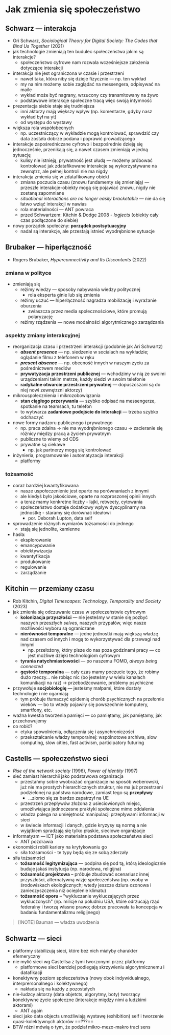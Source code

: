 # Jak zmienia się społeczeństwo

## Schwarz — interakcja
- Ori Schwarz, *Sociological Theory for Digital Society: The Codes that Bind Us Together* (2021)
- jak technologie zmieniają ten budulec społeczeństwa jakim są interakcje?
	- społeczeństwo cyfrowe nam rozwala wcześniejsze założenia dotyczące interakcji
- interakcja nie jest ograniczona w czasie i przestrzeni
	- nawet taka, która niby się dzieje fizycznie — np. ten wykład
	- my na nim możemy sobie zaglądać na messengera, odpisywać na maile
	- wykład może być nagrany, wrzucony czy transmitowany na żywo
	- podstawowe interakcje społeczne tracą więc swoją intymność
- prezentacja siebie staje się trudniejsza
	- inni aktorzy mają większy wpływ (np. komentarze, gdyby nasz wykład był na yt)
	- od występu do wystawy
- większa rola współobecnych
	- np. uczestniczący w wykładzie mogą kontrolować, sprawdzić czy data została dobrze podana i poprawić prowadzącego
- interakcje zapośredniczane cyfrowo i bezpośrednie dzieją się jednocześnie, przenikają się, a nawet czasem zmieniają w jedną sytuację
	- kulisy nie istnieją, prywatność jest ułudą — możemy próbować kontrolować jak zdatafikowane interakcje są wykorzystywane na zewnątrz, ale pełnej kontroli nie ma nigdy
- interakcja zmienia się w zdatafikowany obiekt
	- zmiana poczucia czasu (znowu fundamenty się zmieniają) — przeszłe interakcje-obiekty mogą się pojawiać znowu, nigdy nie zostaną zapomniane
	- *situational interactions are no longer easily bracketable* — nie da się łatwo wziąć interakcji w nawias
	- rola materialności — ANT powraca
	- przed Schwartzem: Kitchin & Dodge 2008 - *logjects* (obiekty cały czas podłączone do siebie)
- nowy porządek społeczny: **porządek postsytuacyjny**
	- nadal są interakcje, ale przestają istnieć wyodrębnione sytuacje

## Brubaker — hiperłączność
- Rogers Brubaker, *Hyperconnectivity and Its Discontents* (2022)

### zmiana w polityce
- zmieniają się
	- reżimy wiedzy — sposoby nabywania wiedzy politycznej
		- rola eksperta ginie lub się zmienia
	- reżimy uczuć — hiperłączność nagradza mobilizację i wyrażanie oburzenia
		- zwłaszcza przez media społecznościowe, które promują polaryzację
	- reżimy rządzenia — nowe modalności algorytmicznego zarządzania

### aspekty zmiany interakcyjnej
-  reorganizacja czasu i przestrzeni interakcji (podobnie jak Ari Schwartz)
	- ***absent presence*** — np. siedzenie w socialach na wykładzie; oglądanie filmu z telefonem w ręku
	- ***present absence*** — np. obecność innych w naszym życiu za pośrednictwem mediów
	- **prywatyzacja przestrzeni publicznej** — wchodzimy w nią ze swoimi urządzeniami takim metrze, każdy siedzi w swoim telefonie
	- **radykalne otwarcie przestrzeni prywatnej** — dopuszcszani są do niej nowi zewnętrzni aktorzy)
- mikrouspołecznienia i mikrozobowiązania
	- **stan ciągłego przerywania** — szybko odpisać na messengerze, spotkanie na teamsach, tu telefon
	- to wytwarza **zadaniowe podejście do interakcji** — trzeba szybko odchaczyć
- nowe formy nadzoru publicznego i prywatnego
	- np. praca zdalna -> nie ma wyodrębnionego czasu -> zacieranie się różnicy między pracą a życiem prywatnym
	- publiczne to wiemy od CDS
	- prywatne są ciekawe
		- np. jak partnerzy mogą się kontrolować
- inżynieria, programowanie i automatyzacja interakcji
	- platformy

### tożsamość
- coraz bardziej kwantyfikowana
	- nasze uspołeczenienie jest oparte na porównaniach z innymi
	- ale kiedyś było jakościowe, oparte na rozproszonej opinii innych
	- a teraz mamy konkretne liczby - lajki, retweety, cytowania
	- społeczeństwo dostaje dodatkowy wpływ dyscyplinarny na jednostkę - staramy się dorównać ideałowi
		- por. Deborah Lupton, data self
- sprowadzenie różnych wymiarów tożsamości do jednego
	- stają się jednolite, kamienne
- hasła:
	- eksplorowanie
	- emancypowanie
	- obiektywizacja
	- kwantyfikacja
	- produkowanie
	- regulowanie
	- zarządzanie

## Kitchin — przemiany czasu
- Rob Kitchin, *Digital Timescapes: Technology, Temporality and Society* (2023)
- jak zmienia się odczuwanie czasu w społeczeństwie cyfrowym
	- **kolonizacja przyszłości** — nie jesteśmy w stanie się pozbyć naszych przeszłych *selves*, naszych przypałów, więc nasze możliwości wyboru są ograniczane
	- **nierówności temporalne** — jedne jednostki mają większą władzę nad czasem od innych i mogą to wykorzystywać dla przewagi nad innymi
		- np. przełożony, który pisze do nas poza godzinami pracy — co jest możliwe dzięki technologiom cyfrowym
	- **tyrania natychmiastowości** — po naszemu FOMO, *always being connected*
	- **gęstość temporalna** — cały czas mamy poczucie tego, że robimy dużo rzeczy... nie robiąc nic (bo jesteśmy w wielu kanałach komunikacji na raz) → przebodźcowanie, problemy psychiczne
- przywołuje **socjobiologię** — jesteśmy małpami, które dostały technologie i nie ogarniają
	- tym próbuje tłumaczyć epidemię chorób psychicznych na przełomie wieków — bo to wtedy pojawiły się powszechnie komputery, smartfony, etc.
- ważna kwestia tworzenia pamięci — co pamiętamy, jak pamiętamy, jak przechowujemy
- co robić?
	- etyka spowolnienia, odłączenia się i asynchroniczości
	- przekształcanie władzy temporalnej: wspólnotowe archiwa, slow computing, slow cities, fast activism, participatory futuring


## Castells — społeczeństwo sieci
- _Rise of the network society_ (1996), _Power of identity_ (1997)
- sieć zamiast hierarchii jako podstawowa organizacja
	- przestańmy sobie wyobrażać organizacje na sposób weberowski, już nie ma prostych hierarchicznych struktur, nie ma już przestrzeni podzielonej na państwa narodowe, zamiast tego są **przepływy**
		- …ziomo się za bardzo zapatrzył na UE
	- przestrzeń przepływów złożona z usieciowionych miejsc, umożliwiająca jednoczesne praktyki społeczne mimo oddalenia
	- władza polega na umiejętność manipulacji przepływami informacji w sieci
	- w świecie informacji i danych, gdzie kryzysy są normą a nie wyjątkiem spradzają się tylko płaskie, sieciowe organizacje
- informatyzm — ICT jako materialna podstawa społeczeństwa sieci
	- ANT pozdrawia
- ekonomiści robili kariery na krytykowaniu go
	- siła tożsamości - te typy będą się ze sobą zderzały
- siła tożsamości
	- **tożsamość legitymizująca** — podpina się pod tą, którą ideologicznie buduje jakaś instytucja (np. narodowa, religijna)
	- **tożsamość projektowa** – próbuje zbudować scenariusz innej przyszłości, alternatywną wizje społeczeństwa (np. osoby w środowiskach ekologicznych; wtedy jeszcze dziura ozonowa i zanieczyszczenia niż ocieplenie klimatu)
	- **tożsamość oporu** – "wykluczanie wykluczających przez wykluczonych" (np. milicje na południu USA, które odrzucają rząd federalny i tworzą własne prawo; dobrze pracowała ta koncepcja w badaniu fundamentalizmu religijnego)


> [!NOTE] Bauman — władza uwodzenia


## Schwartz — sieci
- platformy stabilizują sieci, które bez nich miałyby charakter efemeryczny
- nie mylić sieci wg Castellsa z tymi tworzonymi przez platformy
	- platformowe sieci bardziej podlegają skrzywieniu algorytmicznemu i datafikacji
- konektywny poziom społeczeństwa (nowy obok indywidualnego, interprersonalnego i kolektywnego)
	- nakłada się na każdy z pozostałych
- nie-ludzcy aktorzy (data objetcts, algorytmy, boty) tworzący konektywne życie społeczne (interakcje między nimi a ludzkimi aktorami)
	- ANT again
- sieci jako data objects umożliwiają wystawę (exhibition) self i tworzenie quasi-kolektywnych aktorów ==???==
- BTW różni mówią o tym, że podział mikro-mezo-makro traci sens

